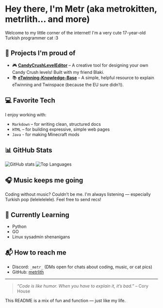 # Hey there, I'm Metr (aka metrokitten, metrlith... and more)

Welcome to my little corner of the internet! I'm a very cute 17-year-old Turkish programmer cat :3

## 🚀 Projects I'm proud of
- 🎮 [**CandyCrushLevelEditor**](https://github.com/metrlith/CandyCrushLevelEditor) – A creative tool for designing your own Candy Crush levels! Built with my friend Blaki.
- 📚 [**eTwinning-Knowledge-Base**](https://github.com/metrlith/eTwinning-Knowledge-Base) – A simple, helpful resource to explain eTwinning and Twinspace (because the EU sure didn’t).

## 💻 Favorite Tech
I enjoy working with:
- `Markdown` – for writing clean, structured docs
- `HTML` – for building expressive, simple web pages
- `Java` - for making Minecraft mods

## 📊 GitHub Stats
![GitHub stats](https://github-readme-stats.vercel.app/api?username=metrlith&show_icons=true&theme=radical)
![Top Languages](https://github-readme-stats.vercel.app/api/top-langs/?username=metrlith&layout=compact&theme=radical)

## 🎧 Music keeps me going
Coding without music? Couldn’t be me.
I'm always listening — especially Turkish pop (lelelelelele). Feel free to send recs!

## 🌱 Currently Learning
- Python
- GO
- Linux sysadmin shenanigans

## 📬 How to reach me
- Discord: `_metr_` (DMs open for chats about coding, music, or cat pics)
- GitHub: [metrlith](https://github.com/metrlith)

---

> *“Code is like humor. When you have to explain it, it’s bad.”* – Cory House

This README is a mix of fun and function — just like my life.
